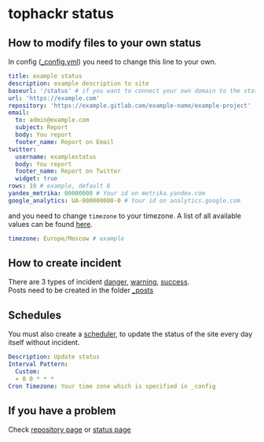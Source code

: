 # tophackr status

## How to modify files to your own status

In config ([_config.yml]) you need to change this line to your own.

```yaml
title: example status
description: example description to site
baseurl: '/status' # if you want to connect your own domain to the status of the quotation marks leave blank or remove this line.
url: 'https://example.com'
repository: 'https://example.gitlab.com/example-name/example-project'
email:
  to: admin@example.com
  subject: Report
  body: You report
  footer_name: Report on Email
twitter:
  username: examplestatus
  body: You report
  footer_name: Report on Twitter
  widget: true
rows: 10 # example, default 8
yandex_metrika: 00000000 # Your id on metrika.yandex.com
google_analytics: UA-000000000-0 # Your id on analytics.google.com
```

and you need to change `timezone` to your timezone. A list of all available values can be found [here](https://en.wikipedia.org/wiki/List_of_tz_database_time_zones).

```yaml
timezone: Europe/Moscow # example
```

## How to create incident

There are 3 types of incident [danger], [warning], [success].  
Posts need to be created in the folder [_posts]

## Schedules

You must also create a [scheduler](https://gitlab.com/tophackr/status/pipeline_schedules), to update the status of the site every day itself without incident.

```yaml
Description: Update status
Interval Pattern:
  Custom:
  - 0 0 * * *
Cron Timezone: Your time zone which is specified in _config
```

## If you have a problem

Check [repository page][repository] or [status page][status]

[_config.yml]: _config.yml
[danger]: _drafts/danger.md
[warning]: _drafts/warning.md
[success]: _drafts/success.md
[_posts]: _posts/
[repository]: https://gitlab.com/tophackr/status
[status]: https://status.tophackr.com
